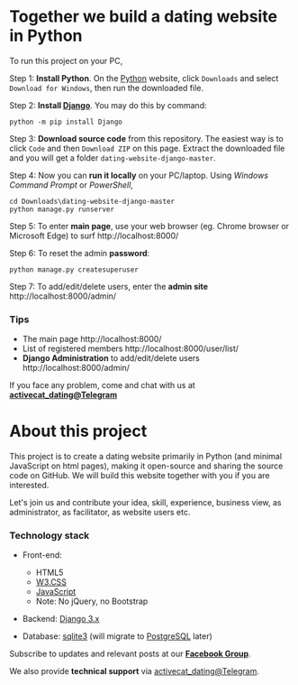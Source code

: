 # Together we build a dating website in Python

To run this project on your PC,

Step 1:  **Install Python**. On the [Python](https://www.python.org/) website, click `Downloads` and select `Download for Windows`, then run the downloaded file.


Step 2:  **Install [Django](https://docs.djangoproject.com/en/3.2/topics/install/#installing-official-release)**. You may do this by command:

    python -m pip install Django

Step 3:  **Download source code** from this repository. 
The easiest way is to click `Code` and then `Download ZIP` on this page.  Extract the downloaded file and you will get a folder `dating-website-django-master`.

Step 4:  Now you can **run it locally** on your PC/laptop. Using *Windows Command Prompt* or *PowerShell*,

    cd Downloads\dating-website-django-master
    python manage.py runserver

Step 5:  To enter **main page**, use your web browser (eg. Chrome browser or Microsoft Edge) to surf http://localhost:8000/    

Step 6:  To reset the admin **password**:

    python manage.py createsuperuser


Step 7:  To add/edit/delete users, enter the **admin site** http://localhost:8000/admin/

### Tips
* The main page http://localhost:8000/    
* List of registered members http://localhost:8000/user/list/
* **Django Administration** to add/edit/delete users http://localhost:8000/admin/


If you face any problem, come and chat with us at [**activecat_dating@Telegram**](https://t.me/activecat_dating)



# About this project
This project is to create a dating website primarily in Python (and minimal JavaScript on html pages), making it open-source and sharing the source code on GitHub. We will build this website together with you if you are interested.

Let's join us and contribute your idea, skill, experience, business view, as administrator, as facilitator, as website users etc.

### Technology stack
- Front-end:
    - HTML5
    - [W3.CSS](https://www.w3schools.com/w3css/default.asp)
    - [JavaScript](https://developer.mozilla.org/en-US/docs/Web/JavaScript)
    - Note: No jQuery, no Bootstrap

- Backend: [Django 3.x](https://www.djangoproject.com/)

- Database: [sqlite3](https://sqlite.org/index.html) (will migrate to [PostgreSQL](https://www.postgresql.org/) later)


Subscribe to updates and relevant posts at our [**Facebook Group**](https://web.facebook.com/groups/builddating).

We also provide **technical support** via [activecat_dating@Telegram](https://t.me/activecat_dating).
